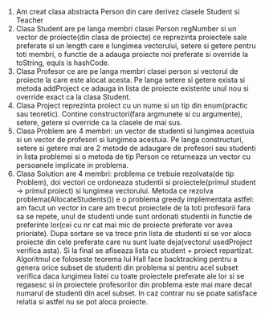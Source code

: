 1. Am creat clasa abstracta Person din care derivez clasele Student si Teacher
2. Clasa Student are pe langa membri clasei Person regNumber si un vector de proiecte(din clasa
de proiecte) ce reprezinta proiectele sale preferate si un length care e lungimea vectorului, 
setere si getere pentru toti membri, o functie de a adauga proiecte noi preferate si override la
toString, equls is hashCode.
3. Clasa Profesor ce are pe langa membri clasei person si vectorul de proiecte la care este 
alocat acesta. Pe langa setere si getere exista si metoda addProject ce adauga in lista de 
proiecte existente unul nou si override exact ca la clasa Student.
4. Clasa Project reprezinta proiect cu un nume si un tip din enum(practic sau teoretic). Contine
constructori(fara argmunete si cu argumente), setere, getere si override ca la clasele de mai sus.
5. Clasa Problem are 4 membri: un vector de studenti si lungimea acestuia si un vector de 
profesori si lungimea acestuia. Pe langa constructuri, setere si getere mai are 2 metode de 
adaugare de profesori sau studenti in lista problemei si o metoda de tip Person ce returneaza
un vector cu persoanele implicate in problema.
6. Clasa Solution are 4 membri: problema ce trebuie rezolvata(de tip Problem), doi vectori
ce ordoneaza studentii si proiectele(primul student -> primul proiect) si lungimea vectorului.
 Metoda ce rezolva problema(AllocateStudents()) e o problema greedy implementata astfel:
am facut un vector in care am trecut proiectele de la toti profesorii fara sa se repete, 
unul de studenti unde sunt ordonati studentii in functie de preferinte lor(cei cu nr cat mai 
mic de proiecte preferate vor avea prioriate). Dupa sortare se va trece prin lista de studenti
si se vor aloca proiecte din cele preferate care nu sunt luate deja(vectorul usedProject verifica
asta). Si la final se afiseaza lista cu student + proiect repartizat. Algoritmul ce foloseste teorema lui Hall face backtracking pentru a genera orice subset de studenti
din problema si pentru acel subset verifica daca  lungimea listei cu toate proiectele preferate ale lor si se regasesc si in proiectele profesorilor din problema este mai
mare decat numarul de studenti din acel subset. In caz contrar nu se poate satisface 
relatia si astfel nu se pot aloca proiecte.